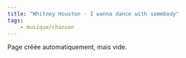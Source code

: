 ```yaml
---
title: "Whitney Houston - I wanna dance with somebody"
tags:
    - musique/chanson
---
```


Page créée automatiquement, mais vide.
